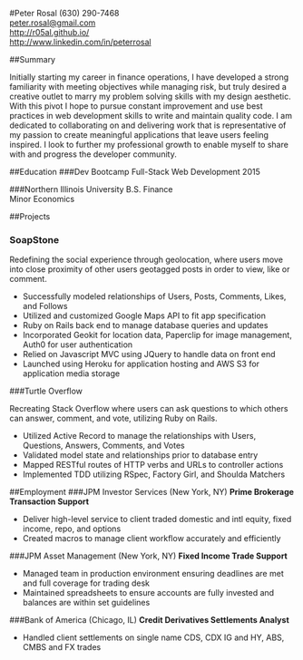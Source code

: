 #Peter Rosal
(630) 290-7468  
peter.rosal@gmail.com  
http://r05al.github.io/  
http://www.linkedin.com/in/peterrosal  

##Summary

Initially starting my career in finance operations, I have developed a strong familiarity with meeting objectives while managing risk, but truly desired a creative outlet to marry my problem solving skills with my design aesthetic. With this pivot I hope to pursue constant improvement and use best practices in web development skills to write and maintain quality code. I am dedicated to collaborating on and delivering work that is representative of my passion to create meaningful applications that leave users feeling inspired. I look to further my professional growth to enable myself to share with and progress the developer community.

##Education
###Dev Bootcamp
Full-Stack Web Development 2015

###Northern Illinois University
B.S. Finance  
Minor Economics  

##Projects

### SoapStone

Redefining the social experience through geolocation, where users move into close proximity of other users geotagged posts in order to view, like or comment. 

- Successfully modeled relationships of Users, Posts, Comments, Likes, and Follows
- Utilized and customized Google Maps API to fit app specification
- Ruby on Rails back end to manage database queries and updates
- Incorporated Geokit for location data, Paperclip for image management, Auth0 for user authentication
- Relied on Javascript MVC using JQuery to handle data on front end
- Launched using Heroku for application hosting and AWS S3 for application media storage

###Turtle Overflow

Recreating Stack Overflow where users can ask questions to which others can answer, comment, and vote, utilizing Ruby on Rails.

- Utilized Active Record to manage the relationships with Users, Questions, Answers, Comments, and Votes
- Validated model state and relationships prior to database entry
- Mapped RESTful routes of HTTP verbs and URLs to controller actions
- Implemented TDD utilizing RSpec, Factory Girl, and Shoulda Matchers

##Employment
###JPM Investor Services (New York, NY)
**Prime Brokerage Transaction Support**

- Deliver high-level service to client traded domestic and intl equity, fixed income, repo, and options
- Created macros to manage client workflow accurately and efficiently

###JPM Asset Management (New York, NY)
**Fixed Income Trade Support**

- Managed team in production environment ensuring deadlines are met and full coverage for trading desk
- Maintained spreadsheets to ensure accounts are fully invested and balances are within set guidelines
 
###Bank of America (Chicago, IL)
**Credit Derivatives Settlements Analyst**

- Handled client settlements on single name CDS, CDX IG and HY, ABS, CMBS and FX trades 
